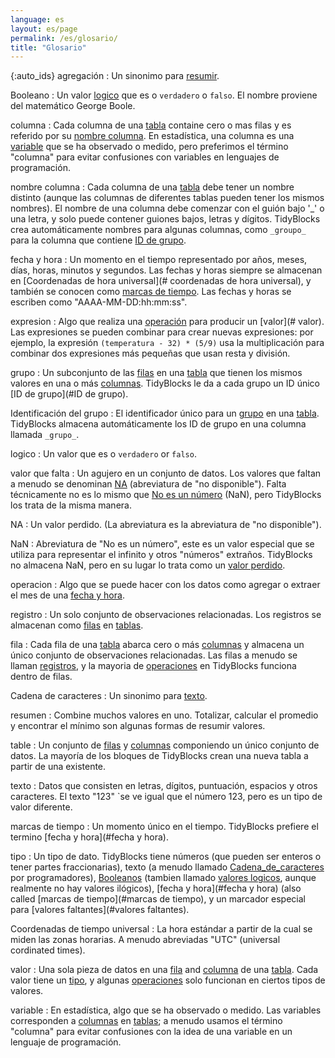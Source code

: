 ```yaml
---
language: es
layout: es/page
permalink: /es/glosario/
title: "Glosario"
---
```


{:auto_ids}
agregación
:   Un sinonimo para [resumir](#resumir).

Booleano
:   Un valor [logico](#logica) que es o `verdadero` o `falso`.
    El nombre proviene del matemático George Boole.

columna
:   Cada columna de una [tabla](#tabla) containe cero o mas filas
    y es referido por su [nombre columna](#[nombre-columna).
    En estadística, una columna es una [variable](#variable) que se ha observado o medido,
    pero preferimos el término "columna" para evitar confusiones con variables en lenguajes de programación.

nombre columna
:   Cada columna de una [tabla](#tabla) debe tener un nombre distinto
    (aunque las columnas de diferentes tablas pueden tener los mismos nombres).
    El nombre de una columna debe comenzar con el guión bajo '_' o una letra,
    y solo puede contener guiones bajos, letras y dígitos.
    TidyBlocks crea automáticamente nombres para algunas columnas,
    como `_groupo_` para la columna que contiene [ID de grupo](#ID-de-grupo).

fecha y hora
:   Un momento en el tiempo representado por años, meses, días, horas, minutos y segundos.
    Las fechas y horas siempre se almacenan en [Coordenadas de hora universal](# coordenadas de hora universal),
    y también se conocen como [marcas de tiempo](#marca-de-tiempo).
    Las fechas y horas se escriben como "AAAA-MM-DD:hh:mm:ss".

expresion
:  Algo que realiza una [operación](#operación) para producir un [valor](# valor).
    Las expresiones se pueden combinar para crear nuevas expresiones:
    por ejemplo,
    la expresión `(temperatura - 32) * (5/9)` usa la multiplicación
    para combinar dos expresiones más pequeñas que usan resta y división.

grupo
:  Un subconjunto de las [filas](#fila) en una [tabla](#tabla)
    que tienen los mismos valores en una o más [columnas](#columna).
    TidyBlocks le da a cada grupo un ID único [ID de grupo](#ID de grupo).

Identificación del grupo
:   El identificador único para un [grupo](#grupo) en una [tabla](#tabla).
    TidyBlocks almacena automáticamente los ID de grupo en una columna llamada `_grupo_`.

logico
:   Un valor que es o `verdadero` or `falso`.

valor que falta
: Un agujero en un conjunto de datos.
    Los valores que faltan a menudo se denominan [NA](#na) (abreviatura de "no disponible").
    Falta técnicamente no es lo mismo que [No es un número](#nan) (NaN),
    pero TidyBlocks los trata de la misma manera.

NA
:   Un valor perdido.
    (La abreviatura es la abreviatura de "no disponible").

NaN
:   Abreviatura de "No es un número",
    este es un valor especial que se utiliza para representar el infinito y otros "números" extraños.
    TidyBlocks no almacena NaN,
    pero en su lugar lo trata como un [valor perdido](#valor-perdido).

operacion
:   Algo que se puede hacer con los datos
    como agregar o extraer el mes de una [fecha y hora](#fecha-y-hora).

registro
:  Un solo conjunto de observaciones relacionadas.
   Los registros se almacenan como [filas](#fila) en [tablas](#tabla).

fila
:   Cada fila de una [tabla](#tabla) abarca cero o más [columnas](#columnas)
    y almacena un único conjunto de observaciones relacionadas.
    Las filas a menudo se llaman [registros](#registro),
    y la mayoria de [operaciones](#operacion) en TidyBlocks funciona dentro de filas.

Cadena de caracteres
:   Un sinonimo para [texto](#texto).

resumen
:   Combine muchos valores en uno.
   Totalizar, calcular el promedio y encontrar el mínimo son algunas formas de resumir valores.

table
:   Un conjunto de [filas](#filas) y [columnas](#columnas) componiendo un único conjunto de datos.
    La mayoría de los bloques de TidyBlocks crean una nueva tabla a partir de una existente.

texto
:   Datos que consisten en letras, dígitos, puntuación, espacios y otros caracteres.
    El texto "123" `se ve igual que el número 123, pero es un tipo de valor diferente.

marcas de tiempo
:   Un momento único en el tiempo.
    TidyBlocks prefiere el termino [fecha y hora](#fecha y hora).

tipo
:   Un tipo de dato.
    TidyBlocks tiene números (que pueden ser enteros o tener partes fraccionarias),
    texto (a menudo llamado [Cadena_de_caracteres](#Cadena_de_caracteres) por programadores),
    [Booleanos](#booleano) (tambien llamado [valores logicos](#logico), 
aunque realmente no hay valores ilógicos),
    [fecha y hora](#fecha y hora) (also called [marcas de tiempo](#marcas de tiempo),
   y un marcador especial para [valores faltantes](#valores faltantes).

Coordenadas de tiempo universal
:   La hora estándar a partir de la cual se miden las zonas horarias.
    A menudo abreviadas "UTC" (universal cordinated times).

valor
:   Una sola pieza de datos en una [fila](#fila) and [columna](#columna) de una [tabla](#tabla).
   Cada valor tiene un [tipo](#tipo),
    y algunas [operaciones](#operacion) solo funcionan en ciertos tipos de valores.

variable
:   En estadística, algo que se ha observado o medido.
    Las variables corresponden a [columnas](#columna) en [tablas](#tablas);
    a menudo usamos el término "columna" para evitar confusiones con
    la idea de una variable en un lenguaje de programación.
